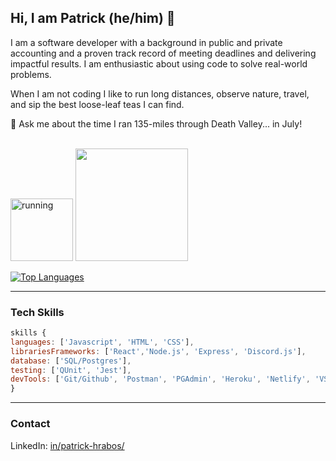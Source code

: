 ## Hi, I am Patrick (he/him) 🦩

I am a software developer with a background in public and private accounting and a proven track record of meeting deadlines and delivering impactful results. I am enthusiastic about using code to solve real-world problems. 

When I am not coding I like to run long distances, observe nature, travel, and sip the best loose-leaf teas I can find.<br>

💬 Ask me about the time I ran 135-miles through Death Valley... in July!<br><br>
  
<img width="100em" src="https://media.giphy.com/media/2eN0NkCvhjxqo/giphy.gif" alt="running"/>


<img height="180em" src="https://github-readme-stats.vercel.app/api?username=phrabos&show_icons=true&&count_private=true&include_all_commits=true&theme=bear" />

[![Top Languages](https://github-readme-stats.vercel.app/api/top-langs/?username=phrabos&layout=compact&theme=bear)](https://github.com/phrabos/github-readme-stats)

****
### Tech Skills
```js
skills {
languages: ['Javascript', 'HTML', 'CSS'],
librariesFrameworks: ['React','Node.js', 'Express', 'Discord.js'],
database: ['SQL/Postgres'],
testing: ['QUnit', 'Jest'],
devTools: ['Git/Github', 'Postman', 'PGAdmin', 'Heroku', 'Netlify', 'VSCode']
}
```
***
### Contact
LinkedIn:  <a href="https://www.linkedin.com/in/patrick-hrabos/">in/patrick-hrabos/</a>
